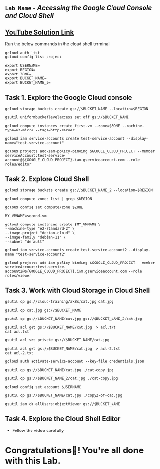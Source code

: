 ## `Lab Name` - *Accessing the Google Cloud Console and Cloud Shell*

## [YouTube Solution Link](https://youtu.be/2ly-B8QKBl0?si=lqiohyJHUlTyiH5f)

Run the below commands in the cloud shell terminal

```
gcloud auth list
gcloud config list project 
```

```
export USERNAME=
export REGION=
export ZONE=
export BUCKET_NAME=
export BUCKET_NAME_2=
```

## Task 1. Explore the Google Cloud console

```
gcloud storage buckets create gs://$BUCKET_NAME --location=$REGION

gsutil uniformbucketlevelaccess set off gs://$BUCKET_NAME

gcloud compute instances create first-vm --zone=$ZONE --machine-type=e2-micro --tags=http-server

gcloud iam service-accounts create test-service-account --display-name="test-service-account"

gcloud projects add-iam-policy-binding $GOOGLE_CLOUD_PROJECT --member serviceAccount:test-service-account@${GOOGLE_CLOUD_PROJECT}.iam.gserviceaccount.com --role roles/editor
```

## Task 2. Explore Cloud Shell

```
gcloud storage buckets create gs://$BUCKET_NAME_2 --location=$REGION

gcloud compute zones list | grep $REGION

gcloud config set compute/zone $ZONE

MY_VMNAME=second-vm

gcloud compute instances create $MY_VMNAME \
--machine-type "e2-standard-2" \
--image-project "debian-cloud" \
--image-family "debian-11" \
--subnet "default"

gcloud iam service-accounts create test-service-account2 --display-name "test-service-account2"

gcloud projects add-iam-policy-binding $GOOGLE_CLOUD_PROJECT --member serviceAccount:test-service-account2@${GOOGLE_CLOUD_PROJECT}.iam.gserviceaccount.com --role roles/viewer
```

## Task 3. Work with Cloud Storage in Cloud Shell

```
gsutil cp gs://cloud-training/ak8s/cat.jpg cat.jpg

gsutil cp cat.jpg gs://$BUCKET_NAME

gsutil cp gs://$BUCKET_NAME/cat.jpg gs://$BUCKET_NAME_2/cat.jpg

gsutil acl get gs://$BUCKET_NAME/cat.jpg  > acl.txt
cat acl.txt

gsutil acl set private gs://$BUCKET_NAME/cat.jpg

gsutil acl get gs://$BUCKET_NAME/cat.jpg  > acl-2.txt
cat acl-2.txt

gcloud auth activate-service-account --key-file credentials.json

gsutil cp gs://$BUCKET_NAME/cat.jpg ./cat-copy.jpg

gsutil cp gs://$BUCKET_NAME_2/cat.jpg ./cat-copy.jpg

gcloud config set account $USERNAME

gsutil cp gs://$BUCKET_NAME/cat.jpg ./copy2-of-cat.jpg

gsutil iam ch allUsers:objectViewer gs://$BUCKET_NAME
```

## Task 4. Explore the Cloud Shell Editor

* Follow the video carefully.

# Congratulations🎉! You're all done with this Lab.